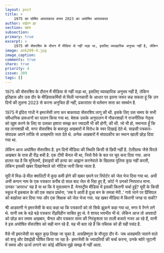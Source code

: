 ```yaml
---
layout: post
title: >
    1975 का घोषित आपातकाल बनाम 2023 का अघोषित आपातकाल
author: वाईएन झा
section: बहस
subsection:
primary: true
excerpt: >
    1975 की सेंसरशिप के दौरान मैं मीडिया से नहीं जड़ा था, इसलिए व्यावहारिक अनुभव नहीं है, लेकिन इतिहास और उस दौर के मीडियाकर्मियों से मिली जानकारी के आधार पर इतना जरूर कह सकता हूं कि उन दिनों की तुलना 2023 से करना अनुचित ही नहीं, प्रकारांतर से वर्तमान सत्ता का समर्थन है.
image: ank209-4.jpg
image_caption: 
comments: true
share: true
priority: 4
issue: 209
tags: []
---
```


1975 की सेंसरशिप के दौरान मैं मीडिया से नहीं जड़ा था, इसलिए व्यावहारिक अनुभव नहीं है, लेकिन इतिहास और उस दौर के मीडियाकर्मियों से मिली जानकारी के आधार पर इतना जरूर कह सकता हूं कि उन दिनों की तुलना 2023 से करना अनुचित ही नहीं, प्रकारांतर से वर्तमान सत्ता का समर्थन है.

1975 में इंदिरा गांधी ने इमरजेंसी लगा कर बाकायदा सेंसरशिप लागू की थी. इसके लिए उस समय के सभी संवैधानिक प्रावधानों का पालन किया गया था. बेशक उसके अनुपालन में नौकरशाहों ने राजनीतिक नेतृत्व को खुश करने के लिए या उसका इशारा समझ कर ज्यादती भी की होगी, की थी.  जो भी हो, ममानता हूँ कि वह तानाशाही थी. मगर सेंसरशिप के बावजूद अखबारों में विरोध के स्वर दिखाई देते थे. साहसी पत्रकार-संपादक अपने  तरीके से असहमति जता देते थे. अनेक अखबारों में संपादकीय का स्थान खाली छोड़ दिया गया था.

लेकिन आज अघोषित सेंसरशिप है. इन दिनों मीडिया की स्थिति किसी से छिपी नहीं है. टेलीग्राफ जैसे विरले अखबार के पास ही रीढ़ बची है. एक टीवी चैनल भी था, जिसे पैसे के बल पर चुप करा दिया गया. आज हालत यह है कि मुस्लिमों, ईसाइयों की हत्या का आह्वान करनेवाले के खिलाफ पुलिस कुछ नहीं करती, लेकिन इसकी खबर दिखानेवाले को नोटिस जारी किया जाता है.

यूपी में मिड-डे मील क्वालिटी में कुछ कमी होने की खबर छपने पर रिपोर्टर को जेल भेज दिया गया था. अभी अभी कप्पन नाम के  एक पत्रकार करीब दो साल बाद जेल से रिहा हुए हैं, कोर्ट ने उनको निरपराध माना. उनका ‘अपराध’ यह है या था कि वे मुसलमान हैं. मेनस्ट्रीम मीडिया में इसकी कितनी चर्चा हुई? यूपी के  किसी स्कूल में इकबाल के की एक सहज प्रार्थना, ‘लब पे आती है दुआ बन के तमन्ना मेरी..’ गाये जाने पर प्रिंसिपल को बर्खास्त कर दिया गया और एक शिक्षक को जेल भेजा गया. यह खबर मीडिया में कितनी जगह पा सकी?

श्री आडवाणी ने इमरजेंसी के बाद कहा था कि पत्रकारों को तो सिर्फ झुकने कहा गया था, मगर वे रेंगने लगे थे. यानी तब के बड़े बड़े पत्रकार रीढ़विहीन साबित हुए थे. वे शायद भयभीत भी थे. लेकिन आज तो अपवादों को छोड़ कर तमाम अखबार, चैनल और पत्रकार सत्ता की निरंकुशता पर ताली बजाते नजर आ रहे हैं, यानी वे इस अघोषित सेंसरशिप को सही मान रहे हैं. यह भी बता रहे हैं कि पब्लिक को ही यही पसंद है.

वैसे भी इमरजेंसी पर बहुत कुछ लिखा जा चुका है. असहिष्णुता के मौजूदा दौर में- जब असहमति जताने वाले  को शत्रु और  देशद्रोही घोषित किया जा रहा है- इमरजेंसी के ज्यादतियों की चर्चा करना, उनके ब्योरे जुटानी में समय और ऊर्जा लगाने का कोई औचित्य मुझे समझ में नहीं आता.